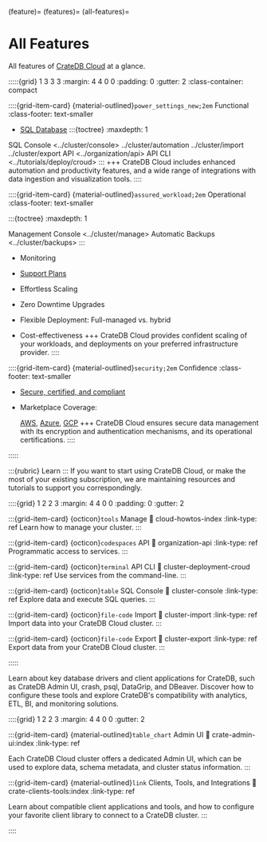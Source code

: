 (feature)=
(features)=
(all-features)=
# All Features

All features of [CrateDB Cloud] at a glance.

:::::{grid} 1 3 3 3
:margin: 4 4 0 0
:padding: 0
:gutter: 2
:class-container: compact

::::{grid-item-card} {material-outlined}`power_settings_new;2em` Functional
:class-footer: text-smaller

- [SQL Database][Database Features]
:::{toctree}
:maxdepth: 1

SQL Console <../cluster/console>
../cluster/automation
../cluster/import
../cluster/export
API <../organization/api>
API CLI <../tutorials/deploy/croud>
:::
+++
CrateDB Cloud includes enhanced automation and productivity features,
and a wide range of integrations with data ingestion and
visualization tools.
::::

::::{grid-item-card} {material-outlined}`assured_workload;2em` Operational
:class-footer: text-smaller

:::{toctree}
:maxdepth: 1

Management Console <../cluster/manage>
Automatic Backups <../cluster/backups>
:::
- Monitoring
- [Support Plans]


- Effortless Scaling
- Zero Downtime Upgrades
- Flexible Deployment: Full-managed vs. hybrid
- Cost-effectiveness
+++
CrateDB Cloud provides confident scaling of your workloads,
and deployments on your preferred infrastructure provider.
::::

::::{grid-item-card} {material-outlined}`security;2em` Confidence
:class-footer: text-smaller

- [Secure, certified, and compliant]
- Marketplace Coverage:

  [AWS][AWS Marketplace], [Azure][Azure Marketplace], [GCP][GCP Marketplace]
+++
CrateDB Cloud ensures secure data management with its encryption and
authentication mechanisms, and its operational certifications.
::::

:::::



:::{rubric} Learn
:::
If you want to start using CrateDB Cloud, or make the most of your
existing subscription, we are maintaining resources and tutorials
to support you correspondingly.


::::{grid} 1 2 2 3
:margin: 4 4 0 0
:padding: 0
:gutter: 2

:::{grid-item-card} {octicon}`tools` Manage
:link: cloud-howtos-index
:link-type: ref
Learn how to manage your cluster.
:::

:::{grid-item-card} {octicon}`codespaces` API
:link: organization-api
:link-type: ref
Programmatic access to services.
:::

:::{grid-item-card} {octicon}`terminal` API CLI
:link: cluster-deployment-croud
:link-type: ref
Use services from the command-line.
:::

:::{grid-item-card} {octicon}`table` SQL Console
:link: cluster-console
:link-type: ref
Explore data and execute SQL queries.
:::

:::{grid-item-card} {octicon}`file-code` Import
:link: cluster-import
:link-type: ref
Import data into your CrateDB Cloud cluster.
:::

:::{grid-item-card} {octicon}`file-code` Export
:link: cluster-export
:link-type: ref
Export data from your CrateDB Cloud cluster.
:::

:::::


Learn about key database drivers and client applications for CrateDB,
such as CrateDB Admin UI, crash, psql, DataGrip, and DBeaver.
Discover how to configure these tools and explore CrateDB's compatibility
with analytics, ETL, BI, and monitoring solutions.


::::{grid} 1 2 2 3
:margin: 4 4 0 0
:gutter: 2


:::{grid-item-card} {material-outlined}`table_chart` Admin UI
:link: crate-admin-ui:index
:link-type: ref

Each CrateDB Cloud cluster offers a dedicated Admin UI, which can be used to explore
data, schema metadata, and cluster status information.
:::

:::{grid-item-card} {material-outlined}`link` Clients, Tools, and Integrations
:link: crate-clients-tools:index
:link-type: ref

Learn about compatible client applications and tools, and how to configure
your favorite client library to connect to a CrateDB cluster.
:::

::::


[Auditing]: https://cratedb.com/product/features/auditing
[AWS Marketplace]: https://aws.amazon.com/marketplace/pp/prodview-l7rqf2xpeaubk
[Azure Marketplace]: https://azuremarketplace.microsoft.com/en-us/marketplace/apps/crate.cratedbcloud?tab=overview
[CCPA]: https://leginfo.legislature.ca.gov/faces/codes_displaySection.xhtml?lawCode=CIV&sectionNum=1798.140.
[CrateDB Cloud]: https://cratedb.com/product/cloud
[Database Features]: https://cratedb.com/docs/guide/feature/
[Encryption]: https://cratedb.com/product/features/data-encryption
[GCP Marketplace]: https://console.cloud.google.com/marketplace/product/cratedb-public/cratedb-gcp
[GDPR]: https://gdpr-info.eu/
[HIPAA]: https://www.cdc.gov/phlp/php/resources/health-insurance-portability-and-accountability-act-of-1996-hipaa.html?CDC_AAref_Val=https://www.cdc.gov/phlp/publications/topic/hipaa.html
[ISO 27001]: https://cratedb.com/blog/cratedb-elevates-its-security-standards-and-achieves-iso-27001-certification
[RBAC]: https://cratedb.com/product/features/authorization
[secure, certified, and compliant]: https://cratedb.com/contact/security
[SOC 2 Type 2]: https://cratedb.com/blog/soc-2-type-2-compliance 
[Support Plans]: https://cratedb.com/support/support-plans


<!--
Custom styles.
TODO: Possibly upstream to crate-docs-theme.
-->
<style>
.compact ul {
  margin-top: 0;
  margin-bottom: 0;
}
</style>
